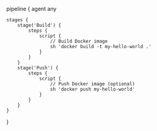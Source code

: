 pipeline {
    agent any

    stages {
        stage('Build') {
            steps {
                script {
                    // Build Docker image
                    sh 'docker build -t my-hello-world .'
                }
            }
        }
        stage('Push') {
            steps {
                script {
                    // Push Docker image (optional)
                    sh 'docker push my-hello-world'
                }
            }
        }
    }
}
